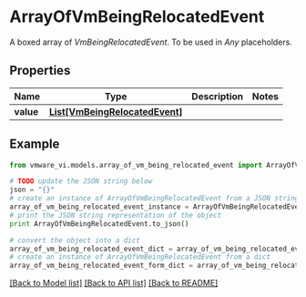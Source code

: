 # ArrayOfVmBeingRelocatedEvent

A boxed array of *VmBeingRelocatedEvent*. To be used in *Any* placeholders. 

## Properties
Name | Type | Description | Notes
------------ | ------------- | ------------- | -------------
**value** | [**List[VmBeingRelocatedEvent]**](VmBeingRelocatedEvent.md) |  | 

## Example

```python
from vmware_vi.models.array_of_vm_being_relocated_event import ArrayOfVmBeingRelocatedEvent

# TODO update the JSON string below
json = "{}"
# create an instance of ArrayOfVmBeingRelocatedEvent from a JSON string
array_of_vm_being_relocated_event_instance = ArrayOfVmBeingRelocatedEvent.from_json(json)
# print the JSON string representation of the object
print ArrayOfVmBeingRelocatedEvent.to_json()

# convert the object into a dict
array_of_vm_being_relocated_event_dict = array_of_vm_being_relocated_event_instance.to_dict()
# create an instance of ArrayOfVmBeingRelocatedEvent from a dict
array_of_vm_being_relocated_event_form_dict = array_of_vm_being_relocated_event.from_dict(array_of_vm_being_relocated_event_dict)
```
[[Back to Model list]](../README.md#documentation-for-models) [[Back to API list]](../README.md#documentation-for-api-endpoints) [[Back to README]](../README.md)


